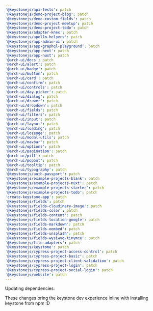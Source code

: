 ```yaml
---
'@keystonejs/api-tests': patch
'@keystonejs/demo-project-blog': patch
'@keystonejs/demo-custom-fields': patch
'@keystonejs/demo-project-meetup': patch
'@keystonejs/demo-project-todo': patch
'@keystonejs/adapter-knex': patch
'@keystonejs/apollo-helpers': patch
'@keystonejs/app-admin-ui': patch
'@keystonejs/app-graphql-playground': patch
'@keystonejs/app-next': patch
'@keystonejs/app-nuxt': patch
'@arch-ui/docs': patch
'@arch-ui/alert': patch
'@arch-ui/badge': patch
'@arch-ui/button': patch
'@arch-ui/card': patch
'@arch-ui/confirm': patch
'@arch-ui/controls': patch
'@arch-ui/day-picker': patch
'@arch-ui/dialog': patch
'@arch-ui/drawer': patch
'@arch-ui/dropdown': patch
'@arch-ui/fields': patch
'@arch-ui/filters': patch
'@arch-ui/input': patch
'@arch-ui/layout': patch
'@arch-ui/loading': patch
'@arch-ui/lozenge': patch
'@arch-ui/modal-utils': patch
'@arch-ui/navbar': patch
'@arch-ui/options': patch
'@arch-ui/pagination': patch
'@arch-ui/pill': patch
'@arch-ui/popout': patch
'@arch-ui/tooltip': patch
'@arch-ui/typography': patch
'@keystonejs/auth-passport': patch
'@keystonejs/example-projects-blank': patch
'@keystonejs/example-projects-nuxt': patch
'@keystonejs/example-projects-starter': patch
'@keystonejs/example-projects-todo': patch
'create-keystone-app': patch
'@keystonejs/fields': patch
'@keystonejs/fields-cloudinary-image': patch
'@keystonejs/fields-color': patch
'@keystonejs/fields-content': patch
'@keystonejs/fields-location-google': patch
'@keystonejs/fields-markdown': patch
'@keystonejs/fields-oembed': patch
'@keystonejs/fields-unsplash': patch
'@keystonejs/fields-wysiwyg-tinymce': patch
'@keystonejs/file-adapters': patch
'@keystonejs/keystone': patch
'@keystonejs/cypress-project-access-control': patch
'@keystonejs/cypress-project-basic': patch
'@keystonejs/cypress-project-client-validation': patch
'@keystonejs/cypress-project-login': patch
'@keystonejs/cypress-project-social-login': patch
'@keystonejs/website': patch
---
```


Updating dependencies:

These changes bring the keystone dev experience inline with installing keystone from npm :D
